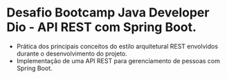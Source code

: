 # Desafio Bootcamp Java Developer Dio - API REST com Spring Boot.
- Prática dos principais conceitos do estilo arquitetural REST envolvidos durante o desenvolvimento do projeto.
- Implementação de uma API REST para gerenciamento de pessoas com Spring Boot.

